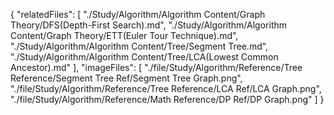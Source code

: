 {
  "relatedFiles": [
    "./Study/Algorithm/Algorithm Content/Graph Theory/DFS(Depth-First Search).md",
    "./Study/Algorithm/Algorithm Content/Graph Theory/ETT(Euler Tour Technique).md",
    "./Study/Algorithm/Algorithm Content/Tree/Segment Tree.md",
    "./Study/Algorithm/Algorithm Content/Tree/LCA(Lowest Common Ancestor).md"
  ],
  "imageFiles": [
    "./file/Study/Algorithm/Reference/Tree Reference/Segment Tree Ref/Segment Tree Graph.png",
    "./file/Study/Algorithm/Reference/Tree Reference/LCA Ref/LCA Graph.png",
    "./file/Study/Algorithm/Reference/Math Reference/DP Ref/DP Graph.png"
  ]
}
